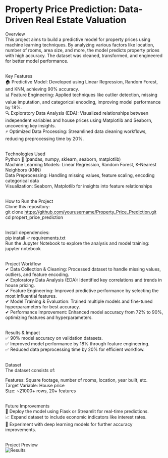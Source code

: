 # Property Price Prediction: Data-Driven Real Estate Valuation <br>

Overview<br>
This project aims to build a predictive model for property prices using machine learning techniques. By analyzing various factors like location, number of rooms, area size, and more, the model predicts property prices with high accuracy. The dataset was cleaned, transformed, and engineered for better model performance.<br><br>

Key Features<br>
🏠 Predictive Model: Developed using Linear Regression, Random Forest, and KNN, achieving 90% accuracy.<br>
📊 Feature Engineering: Applied techniques like outlier detection, missing value imputation, and categorical encoding, improving model performance by 18%.<br>
🔍 Exploratory Data Analysis (EDA): Visualized relationships between independent variables and house prices using Matplotlib and Seaborn, uncovering key insights.<br>
⚡ Optimized Data Processing: Streamlined data cleaning workflows, reducing preprocessing time by 20%.<br><br>

Technologies Used<br>
Python 🐍 (pandas, numpy, sklearn, seaborn, matplotlib)<br>
Machine Learning Models: Linear Regression, Random Forest, K-Nearest Neighbors (KNN)<br>
Data Preprocessing: Handling missing values, feature scaling, encoding categorical data<br>
Visualization: Seaborn, Matplotlib for insights into feature relationships<br><br>

How to Run the Project<br>
Clone this repository:<br>
git clone https://github.com/yourusername/Property_Price_Prediction.git<br>
cd propert_price_prediction<br><br>

Install dependencies:<br>
pip install -r requirements.txt<br>
Run the Jupyter Notebook to explore the analysis and model training:<br>
jupyter notebook<br><br>

Project Workflow<br>
✔ Data Collection & Cleaning: Processed dataset to handle missing values, outliers, and feature encoding.<br>
✔ Exploratory Data Analysis (EDA): Identified key correlations and trends in house pricing.<br>
✔ Feature Engineering: Improved predictive performance by selecting the most influential features.<br>
✔ Model Training & Evaluation: Trained multiple models and fine-tuned hyperparameters for best accuracy.<br>
✔ Performance Improvement: Enhanced model accuracy from 72% to 90%, optimizing features and hyperparameters.<br><br>

Results & Impact<br>
✅ 90% model accuracy on validation datasets.<br>
✅ Improved model performance by 18% through feature engineering.<br>
✅ Reduced data preprocessing time by 20% for efficient workflow.<br><br>

Dataset<br>
The dataset consists of:<br>

Features: Square footage, number of rooms, location, year built, etc.<br>
Target Variable: House price<br>
Size: ~21000+ rows, 20+ features<br><br>

Future Improvements<br>
🚀 Deploy the model using Flask or Streamlit for real-time predictions.<br>
📈 Expand dataset to include economic indicators like interest rates.<br>
🧠 Experiment with deep learning models for further accuracy improvements.<br><br>

Project Preview<br>
![Results](https://github.com/user-attachments/assets/338fee4b-bd96-4c2c-a32b-7b4deef139fb)
